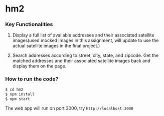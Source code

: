 # hm2
### Key Functionalities

1. Display a full list of available addresses and their associated satellite images(used mocked images in this assignment, will update to use the actual satellite images in the final project.)

2. Search addresses according to street, city, state, and zipcode. Get the matched addresses and their associated satellite images back and display them on the page.

### How to run the code?

```sh
$ cd hm2
$ npm install 
$ npm start
```
The web app will run on port 3000, try `http://localhost:3000`
